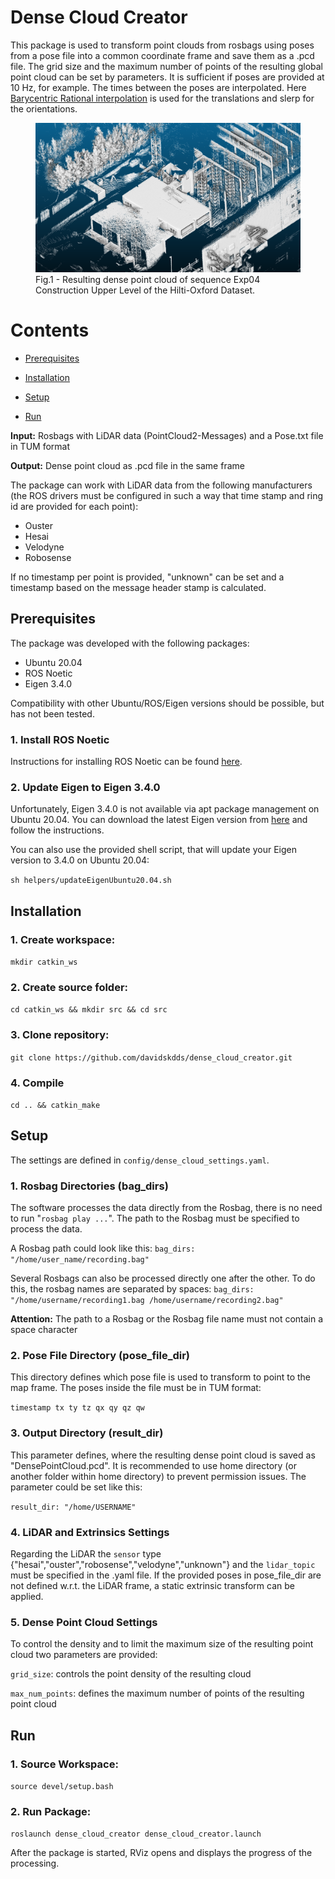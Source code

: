 # Dense Cloud Creator
This package is used to transform point clouds from rosbags using poses from a pose file into a common coordinate frame and save them as a .pcd file. The grid size and the maximum number of points of the resulting global point cloud can be set by parameters. It is sufficient if poses are provided at 10 Hz, for example. The times between the poses are interpolated. Here [Barycentric Rational interpolation](https://live.boost.org/doc/libs/1_72_0/libs/math/doc/html/math_toolkit/barycentric.html) is used for the translations and slerp for the orientations.

<figure>
<img src="./doc/dense_pc.png" alt="drawing" width="600"/>
<figcaption>Fig.1 - Resulting dense point cloud of sequence Exp04 Construction Upper Level of the Hilti-Oxford Dataset.</figcaption>
</figure>

# Contents

- [Prerequisites](#prerequisites) 

- [Installation](#installation)

- [Setup](#setup)

- [Run](#run)


**Input:** Rosbags with LiDAR data (PointCloud2-Messages) and a Pose.txt file in TUM format

**Output:** Dense point cloud as .pcd file in the same frame

The package can work with LiDAR data from the following manufacturers (the ROS drivers must be configured in such a way that time stamp and ring id are provided for each point):

- Ouster
- Hesai
- Velodyne
- Robosense

If no timestamp per point is provided, "unknown" can be set and a timestamp based on the message header stamp is calculated.

## Prerequisites
The package was developed with the following packages:

- Ubuntu 20.04
- ROS Noetic
- Eigen 3.4.0

Compatibility with other Ubuntu/ROS/Eigen versions should be possible, but has not been tested.

### 1. Install ROS Noetic
Instructions for installing ROS Noetic can be found [here](http://wiki.ros.org/noetic/Installation). 

### 2. Update Eigen to Eigen 3.4.0
Unfortunately, Eigen 3.4.0 is not available via apt package management on Ubuntu 20.04. You can download the latest Eigen version from [here](https://eigen.tuxfamily.org/index.php?title=Main_Page) and follow the instructions.

You can also use the provided shell script, that will update your Eigen version to 3.4.0 on Ubuntu 20.04:

`sh helpers/updateEigenUbuntu20.04.sh`



## Installation

### 1. Create workspace:
`mkdir catkin_ws`
### 2. Create source folder:
`cd catkin_ws && mkdir src && cd src`
### 3. Clone repository:
`git clone https://github.com/davidskdds/dense_cloud_creator.git`
### 4. Compile
`cd .. && catkin_make`


## Setup
The settings are defined in `config/dense_cloud_settings.yaml`.

### 1. Rosbag Directories (bag_dirs)
The software processes the data directly from the Rosbag, there is no need to run "`rosbag play ...`". The path to the Rosbag must be specified to process the data.

A Rosbag path could look like this:
`bag_dirs: "/home/user_name/recording.bag"`

Several Rosbags can also be processed directly one after the other. To do this, the rosbag names are separated by spaces:
`bag_dirs: "/home/username/recording1.bag /home/username/recording2.bag"`

**Attention:** The path to a Rosbag or the Rosbag file name must not contain a space character

### 2. Pose File Directory (pose_file_dir)
This directory defines which pose file is used to transform to point to the map frame.
The poses inside the file must be in TUM format:

`timestamp tx ty tz qx qy qz qw`

### 3. Output Directory (result_dir)
This parameter defines, where the resulting dense point cloud is saved as "DensePointCloud.pcd".
It is recommended to use home directory (or another folder within home directory) to prevent permission issues.
The parameter could be set like this:

`result_dir: "/home/USERNAME"`

### 4. LiDAR and Extrinsics Settings
Regarding the LiDAR the `sensor` type {"hesai","ouster","robosense","velodyne","unknown"} and the `lidar_topic` must be specified in the .yaml file.
If the provided poses in pose_file_dir are not defined w.r.t. the LiDAR frame, a static extrinsic transform can be applied.

### 5. Dense Point Cloud Settings
To control the density and to limit the maximum size of the resulting point cloud two parameters are provided:

`grid_size`: controls the point density of the resulting cloud

`max_num_points`: defines the maximum number of points of the resulting point cloud


## Run

### 1. Source Workspace:
`source devel/setup.bash`

### 2. Run Package:
`roslaunch dense_cloud_creator dense_cloud_creator.launch`

After the package is started, RViz opens and displays the progress of the processing.
